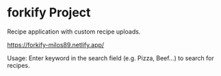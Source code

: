 # forkify Project

Recipe application with custom recipe uploads.

https://forkify-milos89.netlify.app/

Usage:
Enter keyword in the search field (e.g. Pizza, Beef...) to search for recipes.


